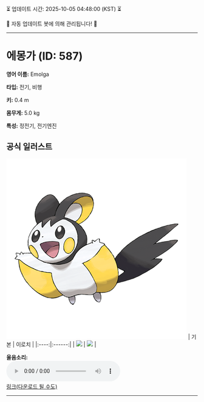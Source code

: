 
⏳ 업데이트 시간: 2025-10-05 04:48:00 (KST) ⏳

🤖 자동 업데이트 봇에 의해 관리됩니다! 🤖

---

# 에몽가 (ID: 587)
**영어 이름:** Emolga

**타입:** 전기, 비행

**키:** 0.4 m

**몸무게:** 5.0 kg

**특성:** 정전기, 전기엔진

## 공식 일러스트
![](https://raw.githubusercontent.com/PokeAPI/sprites/master/sprites/pokemon/other/official-artwork/587.png)
| 기본 | 이로치 |
|:----:|:------:|
| <img src="http://play.pokemonshowdown.com/sprites/ani/emolga.gif" width="200"> | <img src="http://play.pokemonshowdown.com/sprites/ani-shiny/emolga.gif" width="200"> |

**울음소리:**<br><audio controls src="https://raw.githubusercontent.com/PokeAPI/cries/main/cries/pokemon/latest/587.ogg"></audio><br> [링크(다운로드 될 수도)](https://raw.githubusercontent.com/PokeAPI/cries/main/cries/pokemon/latest/587.ogg)


---
